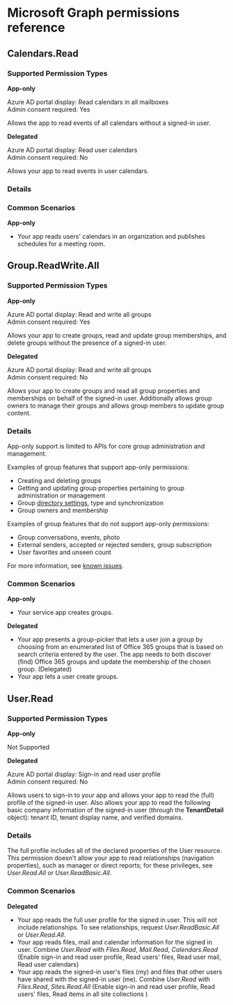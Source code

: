 # Microsoft Graph permissions reference

## Calendars.Read

### Supported Permission Types
**App-only**

Azure AD portal display: Read calendars in all mailboxes<br/>
Admin consent required: Yes

Allows the app to read events of all calendars without a signed-in user. 

**Delegated**

Azure AD portal display: Read user calendars<br/>
Admin consent required: No

Allows your app to read events in user calendars. 

### Details

### Common Scenarios
**App-only**

* Your app reads users' calendars in an organization and publishes schedules for a meeting room. 


## Group.ReadWrite.All
### Supported Permission Types
**App-only**

Azure AD portal display: Read and write all groups<br/>
Admin consent required: Yes

Allows your app to create groups, read and update group memberships, and delete groups without the presence of a signed-in user. 

**Delegated**

Azure AD portal display: Read and write all groups<br/>
Admin consent required: No

Allows your app to create groups and read all group properties and memberships on behalf of the signed-in user.  Additionally allows group owners to manage their groups and allows group members to update group content. 

### Details

App-only support is limited to APIs for core group administration and management. 

Examples of group features that support app-only permissions: 

* Creating and deleting groups
* Getting and updating group properties pertaining to group administration or management
* Group [directory settings](../api-reference/v1.0/resources/directoryobject.md), type and synchronization
* Group owners and membership


Examples of group features that do not support app-only permissions:

* Group conversations, events, photo
* External senders, accepted or rejected senders, group subscription
* User favorites and unseen count

For more information, see [known issues](../overview/release_notes.md#groups).


### Common Scenarios
**App-only**

* Your service app creates groups. 

**Delegated**

* Your app presents a group-picker that lets a user join a group by choosing from an enumerated list of Office 365 groups that is based on search criteria entered by the user. The app needs to both discover (find) Office 365 groups and update the membership of the chosen group. (Delegated)
* Your app lets a user create groups. 

## User.Read

### Supported Permission Types
**App-only**

Not Supported

**Delegated**

Azure AD portal display: Sign-in and read user profile<br/>
Admin consent required: No

Allows users to sign-in to your app and allows your app to read the (full) profile of the signed-in user. Also allows your app to read the following basic company information of the signed-in user (through the **TenantDetail** object): tenant ID, tenant display name, and verified domains. 

### Details
The full profile includes all of the declared properties of the User resource. <br/>This permission doesn't allow your app to read relationships (navigation properties), such as manager or direct reports; for these privileges, see _User.Read.All_ or _User.ReadBasic.All_.

### Common Scenarios
**Delegated**
* Your app reads the full user profile for the signed in user. This will not include relationships. To see relationships, request _User.ReadBasic.All_ or _User.Read.All_.
* Your app reads files, mail and calendar information for the signed in user. Combine _User.Read_ with  _Files.Read_, _Mail.Read_, _Calendars.Read_  (Enable sign-in and read user profile, Read users' files,  Read user mail,  Read user calendars)
* Your app reads  the signed-in user's files (my) and files that other users have shared with the signed-in user (me). Combine  _User.Read_ with  _Files.Read_, _Sites.Read.All_ (Enable sign-in and read user profile, Read users' files,  Read items in all site collections )
